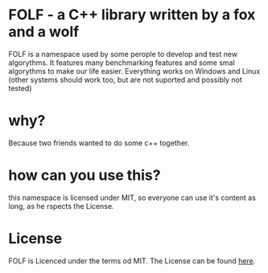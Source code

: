 # FOLF - a C++ library written by a fox and a wolf

FOLF is a namespace used by some perople to develop and test new algorythms. It features many benchmarking features and some smal algorythms to make our life easier. Everything works on Windows and Linux (other systems should work too, but are not suported and possibly not tested)

# why?

Because two friends wanted to do some c++ together.

# how can you use this?
this namespace is licensed under MIT, so everyone can use it's content as long, as he rspects the License.

# License
FOLF is Licenced under the terms od MIT. The License can be found [here](https://github.com/MCWertGaming/folf-namespace/blob/master/LICENSE).